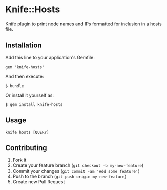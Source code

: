 # Knife::Hosts

Knife plugin to print node names and IPs formatted for inclusion in a hosts file.

## Installation

Add this line to your application's Gemfile:

    gem 'knife-hosts'

And then execute:

    $ bundle

Or install it yourself as:

    $ gem install knife-hosts

## Usage

`knife hosts [QUERY]`

## Contributing

1. Fork it
2. Create your feature branch (`git checkout -b my-new-feature`)
3. Commit your changes (`git commit -am 'Add some feature'`)
4. Push to the branch (`git push origin my-new-feature`)
5. Create new Pull Request
